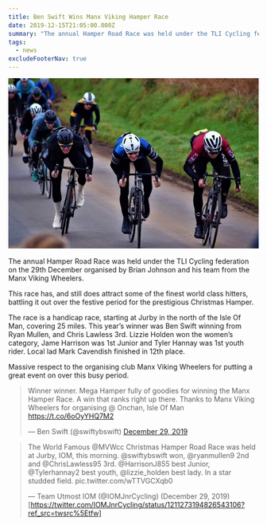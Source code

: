 ```yaml
---
title: Ben Swift Wins Manx Viking Hamper Race
date: 2019-12-15T21:05:00.000Z
summary: "The annual Hamper Road Race was held under the TLI Cycling federation on the 29th December organised by Brian Johnson and his team from the Manx Viking Wheelers. This race has, and still does..."
tags:
  - news
excludeFooterNav: true
---
```

![Image of Ben Swift winning Manx Viking Hamper Race](/u/news-ben-swift-wins-manx-viking-hamper-race.jpg)

The annual Hamper Road Race was held under the TLI Cycling federation on the 29th December organised by Brian Johnson and his team from the Manx Viking Wheelers.

This race has, and still does attract some of the finest world class hitters, battling it out over the festive period for the prestigious Christmas Hamper.

The race is a handicap race, starting at Jurby in the north of the Isle Of Man, covering 25 miles. This year’s winner was Ben Swift winning from Ryan Mullen, and Chris Lawless 3rd. Lizzie Holden won the women’s category, Jame Harrison was 1st Junior and Tyler Hannay was 1st youth rider. Local lad Mark Cavendish finished in 12th place.

Massive respect to the organising club Manx Viking Wheelers for putting a great event on over this busy period.

> Winner winner. Mega Hamper fully of goodies for winning the Manx Hamper Race. A win that ranks right up there. Thanks to Manx Viking Wheelers for organising @ Onchan, Isle Of Man https://t.co/6oOyYHQ7M2
>
> — Ben Swift (@swiftybswift) [December 29, 2019](https://twitter.com/swiftybswift/status/1211315573075955712)


> The World Famous @MVWcc Christmas Hamper Road Race was held at Jurby, IOM, this morning. @swiftybswift won, @ryanmullen9 2nd and @ChrisLawless95 3rd. @HarrisonJ855 best Junior, @Tylerhannay2 best youth, @lizzie_holden best lady. In a star studded field. pic.twitter.com/wTTVGCXqb0
>
> — Team Utmost IOM (@IOMJnrCycling) (December 29, 2019)[https://twitter.com/IOMJnrCycling/status/1211273194826543106?ref_src=twsrc%5Etfw]

